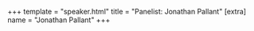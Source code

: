 +++
template = "speaker.html"
title = "Panelist: Jonathan Pallant"
[extra]
  name = "Jonathan Pallant"
+++
